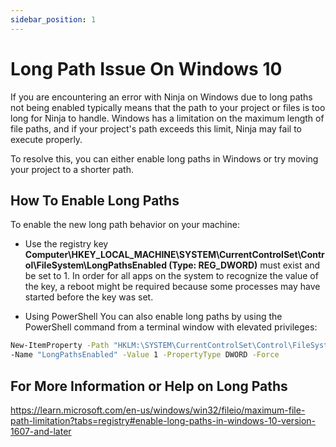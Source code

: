 ```yaml
---
sidebar_position: 1
---
```


# Long Path Issue On Windows 10

If you are encountering an error with Ninja on Windows due to long paths not being enabled typically means that the path to your project or files is too long for Ninja to handle. Windows has a limitation on the maximum length of file paths, and if your project's path exceeds this limit, Ninja may fail to execute properly. 

To resolve this, you can either enable long paths in Windows or try moving your project to a shorter path.

## How To Enable Long Paths 

To enable the new long path behavior on your machine:

- Use the registry key
**Computer\HKEY_LOCAL_MACHINE\SYSTEM\CurrentControlSet\Control\FileSystem\LongPathsEnabled (Type: REG_DWORD)** must exist and be set to 1.
In order for all apps on the system to recognize the value of the key, a reboot might be required because some processes may have started before the key was set.

- Using PowerShell 
 You can also enable long paths by using the PowerShell command from a terminal window with elevated privileges:

 ```bash
 New-ItemProperty -Path "HKLM:\SYSTEM\CurrentControlSet\Control\FileSystem" `
-Name "LongPathsEnabled" -Value 1 -PropertyType DWORD -Force
```
## For More Information or Help on Long Paths 

https://learn.microsoft.com/en-us/windows/win32/fileio/maximum-file-path-limitation?tabs=registry#enable-long-paths-in-windows-10-version-1607-and-later
